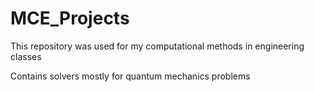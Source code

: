 # MCE_Projects

This repository was used for my computational methods in engineering classes

Contains solvers mostly for quantum mechanics problems
